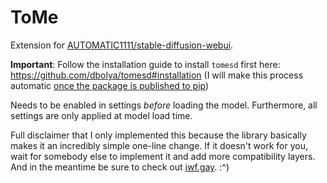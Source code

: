 # ToMe

Extension for [AUTOMATIC1111/stable-diffusion-webui](https://github.com/AUTOMATIC1111/stable-diffusion-webui).

**Important**: Follow the installation guide to install `tomesd` first here: https://github.com/dbolya/tomesd#installation (I will make this process automatic [once the package is published to pip](https://github.com/dbolya/tomesd/issues/3))

Needs to be enabled in settings *before* loading the model. Furthermore, all settings are only applied at model load time.

Full disclaimer that I only implemented this because the library basically makes it an incredibly simple one-line change. If it doesn't work for you, wait for somebody else to implement it and add more compatibility layers. And in the meantime be sure to check out [iwf.gay](https://iwf.gay/). :^)